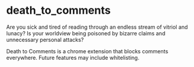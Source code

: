 death_to_comments
=================

Are you sick and tired of reading through an endless stream of vitriol and lunacy? Is your worldview being poisoned by bizarre claims and unnecessary personal attacks?

Death to Comments is a chrome extension that blocks comments everywhere. Future features may include whitelisting.
